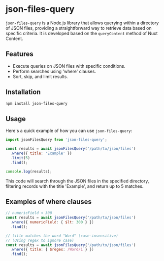# json-files-query

`json-files-query` is a Node.js library that allows querying within a directory of JSON files, providing a straightforward way to retrieve data based on specific criteria. It is developed based on the `queryContent` method of Nuxt Content.

## Features

- Execute queries on JSON files with specific conditions.
- Perform searches using 'where' clauses.
- Sort, skip, and limit results.

## Installation

```bash
npm install json-files-query
```

## Usage

Here's a quick example of how you can use `json-files-query`:

```javascript
import jsonFilesQuery from 'json-files-query';

const results = await jsonFilesQuery('/path/to/json/files')
  .where({ title: 'Example' })
  .limit(5)
  .find();

console.log(results);
```

This code will search through the JSON files in the specified directory, filtering records with the title 'Example', and return up to 5 matches.

## Examples of where clauses
```javascript
// numericField < 300
const results = await jsonFilesQuery('/path/to/json/files')
  .where({ numericField: { $lt: 300 } })
  .find();

// title matches the word "Word" (case-insensitive)
// (Using regex to ignore case)
const results = await jsonFilesQuery('/path/to/json/files')
  .where({ title: { $regex: /Word/i } })
  .find();
```
